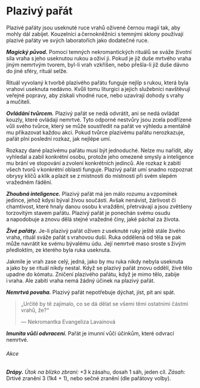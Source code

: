 # Plazivý pařát
  
Plazivé pařáty jsou useknuté ruce vrahů oživené černou magií tak, aby mohly dál zabíjet. Kouzelníci a černokněžníci s temnými sklony používají plazivé pařáty ve svých laboratořích jako dodatečné ruce.
  
***Magický původ.*** Pomocí temných nekromantických rituálů se sváže životní síla vraha s jeho useknutou rukou a oživí ji. Pokud je již duše mrtvého vraha jiným nemrtvým tvorem, byl-li vrah vzkříšen, nebo přešla-li již duše dávno do jiné sféry, rituál selže.
  
Rituál vyvolaný k tvorbě plazivého pařátu funguje nejlíp s rukou, která byla vrahovi useknuta nedávno. Kvůli tomu liturgici a jejich služebníci navštěvují veřejné popravy, aby získali vhodné ruce, nebo uzavírají dohody s vrahy a mučiteli.
  
***Ovládání tvůrcem.*** Plazivý pařát se nedá odvrátit, ani se nedá ovládat kouzly, které ovládají nemrtvé. Tyto odporné nestvůry jsou zcela podřízené vůli svého tvůrce, který se může soustředit na pařát ve výhledu a mentálně mu přikazovat každou akci. Pokud tvůrce plazivému pařátu nerozkazuje, pařát plní poslední rozkaz, jak nejlépe umí.
  
Rozkazy dané plazivému pařátu musí být jednoduché. Nelze mu nařídit, aby vyhledal a zabil konkrétní osobu, protože jeho omezené smysly a inteligence mu brání ve stopování a zvolení konkrétních jedinců. Ale rozkaz k zabití všech tvorů v konkrétní oblasti funguje. Plazivý pařát umí snadno rozpoznat obrysy klíčů a klik a plazit se z místnosti do místnosti při svém slepém vražedném řádění.
  
***Zhoubná inteligence.*** Plazivý pařát má jen málo rozumu a vzpomínek jedince, jehož kdysi býval živou součástí. Avšak nenávist, žárlivost či chamtivost, které hnaly danou osobu k vraždění, přetrvávají a jsou zvětšeny torzovitým stavem pařátu. Plazivý pařát je ponechán svému osudu a napodobuje a znovu dělá stejné vražedné činy, jaké páchal za života.
  
***Živé pařáty.*** Je-li plazivý pařát oživen z useknuté ruky ještě stále živého vraha, rituál sváže pařát s vrahovou duší. Ruka oddělená od těla se pak může navrátit ke svému bývalému údu. Její nemrtvé maso sroste s živým předloktím, ze kterého byla ruka useknuta.
  
Jakmile je vrah zase celý, jedná, jako by mu ruka nikdy nebyla useknuta a jako by se rituál nikdy nestal. Když se plazivý pařát znovu oddělí, živé tělo upadne do kómatu. Zničení plazivého pařátu, když je mimo tělo, zabije i vraha. Ale zabití vraha nemá žádný účinek na plazivý pařát.
  
***Nemrtvá povaha.*** Plazivý pařát nepotřebuje dýchat, jíst, pít ani spát.
  
> „Určitě by tě zajímalo, co se dá dělat se všemi těmi ostatními částmi vrahů, že?“
>  
> — Nekromantka Evangeliza Lavainová
  
<Monster 
    title="Plazivý pařát"
    subtitle="Drobný nemrtvý, neutrální zlo"
    armor-class="12"
    hit-points="2 (1k4)"
    speed="4 sáhy, šplhání 4 sáhy"
    str="13 (+1)"
    dex="14 (+2)"
    con="11 (+0)"
    int="5 (-3)"
    wis="10 (+0)"
    cha="4 (-3)"
    saving-throws=""
    skills=""
    damage-vulnerabilities=""
    damage-resistances=""
    damage-immunities="jedová"
    condition-immunities="otrávený, únava, zmámený"
    senses="mimozrakové vnímání 6 sáhů (mimo tento okruh je slepá), pasivní Vnímání 10"
    languages="rozumí obecné řeči, ale neumí mluvit"
    challenge="0 (10 ZK)"
    >  

***Imunita vůči odvracení.*** Pařát je imunní vůči účinkům, které odvrací nemrtvé.
  
###### Akce
  
***Drápy.*** *Útok na blízko zbraní:* +3 k zásahu, dosah 1 sáh, jeden cíl. *Zásah:* Drtivé zranění 3 (1k4 + 1), nebo sečné zranění (dle pařátovy volby).

</Monster>
